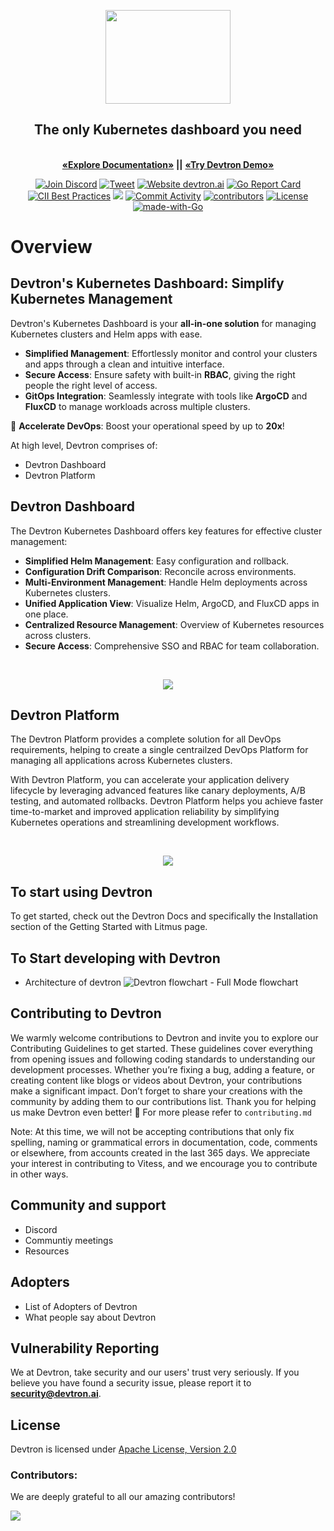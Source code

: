 

<p align="center">
<picture>
  <source media="(prefers-color-scheme: dark)"  srcset="./assets/devtron-darkmode-logo.png">
  <source media="(prefers-color-scheme: light)"  srcset="./assets/devtron-lightmode-logo.png">
  <img width="200" height="150" src="./assets/devtron-logo-dark-light.png">
</picture>
<h2 align= "center">The only Kubernetes dashboard you need</h1>
</p>
 
<p align="center">
<br>
<a href="https://docs.dashboard.devtron.ai/" rel="nofollow"><strong>«Explore Documentation»</strong></a> <strong>||</strong>
<a href="https://preview.devtron.ai/dashboard/" rel="nofollow"><strong>«Try Devtron Demo»</strong></a>
<br>

 

</p>
<p align="center">
<!-- Community Engagement -->
<a href="https://discord.gg/jsRG5qx2gp"><img src="https://img.shields.io/discord/687207715902193673?logo=discord&label=Discord&color=5865F2&logoColor=white" alt="Join Discord"></a>
<a href="https://twitter.com/intent/tweet?text=Devtron%20helps%20in%20simplifying%20software delivery%20workflow%20for%20Kubernetes,%20check%20it%20out!!%20&hashtags=OpenSource,Kubernetes,DevOps,CICD,go&url=https://github.com/devtron-labs/devtron%0a"><img src="https://img.shields.io/twitter/url/http/shields.io.svg?style=social" alt="Tweet"></a>
<a href="http://devtron.ai/"><img src="https://img.shields.io/website-up-down-green-red/http/shields.io.svg" alt="Website devtron.ai"></a>
<a href="https://goreportcard.com/report/github.com/devtron-labs/devtron"><img src="https://goreportcard.com/badge/github.com/devtron-labs/devtron" alt="Go Report Card"></a>
<a href="https://bestpractices.coreinfrastructure.org/projects/4411"><img src="https://bestpractices.coreinfrastructure.org/projects/4411/badge" alt="CII Best Practices"></a>
<a href="https://github.com/devtron-labs/devtron/releases"><img src="https://img.shields.io/github/v/release/devtron-labs/devtron"></a>
<a href="https://github.com/devtron-labs/devtron"><img src="https://img.shields.io/github/commit-activity/m/devtron-labs/devtron" alt="Commit Activity"></a>
<a href="./CONTRIBUTING.md"><img src="https://img.shields.io/github/contributors/devtron-labs/devtron" alt="contributors"></a>
<a href="./LICENSE"><img src="https://img.shields.io/badge/License-Apache%202.0-blue.svg" alt="License"></a>
<a href="http://golang.org"><img src="https://img.shields.io/badge/Made%20with-Go-1f425f.svg" alt="made-with-Go"></a>

<h1>
  Overview
</h1>

## Devtron's Kubernetes Dashboard: Simplify Kubernetes Management  

Devtron's Kubernetes Dashboard is your **all-in-one solution** for managing Kubernetes clusters and Helm apps with ease.  

- **Simplified Management**: Effortlessly monitor and control your clusters and apps through a clean and intuitive interface.  
- **Secure Access**: Ensure safety with built-in **RBAC**, giving the right people the right level of access.  
- **GitOps Integration**: Seamlessly integrate with tools like **ArgoCD** and **FluxCD** to manage workloads across multiple clusters.  

🚀 **Accelerate DevOps**: Boost your operational speed by up to **20x**!  

At high level, Devtron comprises of:
  - Devtron Dashboard
  - Devtron Platform

## Devtron Dashboard

The Devtron Kubernetes Dashboard offers key features for effective cluster management:

- **Simplified Helm Management**: Easy configuration and rollback.
- **Configuration Drift Comparison**: Reconcile across environments.
- **Multi-Environment Management**: Handle Helm deployments across Kubernetes clusters.
- **Unified Application View**: Visualize Helm, ArgoCD, and FluxCD apps in one place.
- **Centralized Resource Management**: Overview of Kubernetes resources across clusters.
- **Secure Access**: Comprehensive SSO and RBAC for team collaboration.

<a href="https://youtu.be/oqCAB9b-SGQ?si=YoUJfHL43VXRU5wx">
<br>
<p align="center"><img src="./assets/dashboard.png"></p>
</a>

## Devtron Platform 

The Devtron Platform provides a complete solution for all DevOps requirements, helping to create a single centrailzed DevOps Platform for managing all applications across Kubernetes clusters.

With Devtron Platform, you can accelerate your application delivery lifecycle by leveraging advanced features like canary deployments, A/B testing, and automated rollbacks. Devtron Platform helps you achieve faster time-to-market and improved application reliability by simplifying Kubernetes operations and streamlining development workflows.

<a href="https://youtu.be/oqCAB9b-SGQ?si=YoUJfHL43VXRU5wx">
<br>
<p align="center"><img src="./assets/dashboard.png"></p>
</a>

## To start using Devtron

To get started, check out the Devtron Docs and specifically the Installation section of the Getting Started with Litmus page.

## To Start developing with Devtron
- Architecture of devtron
![Devtron flowchart - Full Mode flowchart](https://github.com/user-attachments/assets/f4985553-0b3e-4061-aef5-26c2b6f6ae3b)

## Contributing to Devtron

We warmly welcome contributions to Devtron and invite you to explore our Contributing Guidelines to get started. These guidelines cover everything from opening issues and following coding standards to understanding our development processes. Whether you’re fixing a bug, adding a feature, or creating content like blogs or videos about Devtron, your contributions make a significant impact. Don’t forget to share your creations with the community by adding them to our contributions list. Thank you for helping us make Devtron even better! 🚀 For more please refer to `contributing.md`

Note: At this time, we will not be accepting contributions that only fix spelling, naming or grammatical errors in documentation, code, comments or elsewhere, from accounts created in the last 365 days. We appreciate your interest in contributing to Vitess, and we encourage you to contribute in other ways.

## Community and support
  - Discord
  - Communtiy meetings
  - Resources
  
## Adopters
  - List of Adopters of Devtron
  - What people say about Devtron

## Vulnerability Reporting
 
We at Devtron, take security and our users' trust very seriously. If you believe you have found a security issue, please report it to <b>security@devtron.ai</b>.
 
## License
 
Devtron is licensed under [Apache License, Version 2.0](LICENSE)


### Contributors:
 
We are deeply grateful to all our amazing contributors!
 
<a href="https://github.com/devtron-labs/devtron/graphs/contributors">
 <img src="https://contrib.rocks/image?repo=devtron-labs/devtron" />
</a>
 
